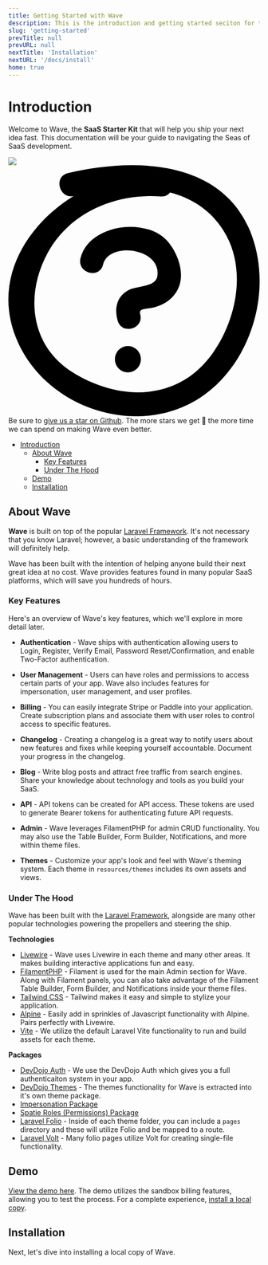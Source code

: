 ```yaml
---
title: Getting Started with Wave
description: This is the introduction and getting started seciton for the Wave Docs
slug: 'getting-started'
prevTitle: null
prevURL: null
nextTitle: 'Installation'
nextURL: '/docs/install'
home: true
---
```


# Introduction

Welcome to Wave, the **SaaS Starter Kit** that will help you ship your next idea fast. This documentation will be your guide to navigating the Seas of SaaS development.

<div class="flex relative items-center py-5 pr-5 pl-[140px] my-10 leading-normal text-white bg-gradient-to-br from-blue-500 to-indigo-600  rounded-md">
<img src="https://cdn.devdojo.com/images/march2021/octocat-help.png" class="absolute left-0 flex-shrink-0 my-0 mt-2 mr-3.5 ml-2 w-auto h-32" /> 
<svg  class="hidden flex-shrink-0 my-0 mr-3.5 w-auto h-10" xmlns="http://www.w3.org/2000/svg" viewBox="0 0 60 60" fill="none"><path fill="#000" d="M31.644 46.367c0 1.733-1.39 3.14-3.099 3.14-1.713 0-3.104-1.406-3.104-3.14 0-1.734 1.39-3.142 3.104-3.142 1.71.003 3.1 1.408 3.1 3.142ZM22.612 23.744c1.374-5.633 14.076-3.948 12.957 2.825-.42 2.529-4.902 2.312-6.74 3.229-2.906 1.446-3.56 4.312-2.744 7.304.958 3.52 6.357 2.023 5.395-1.504-.392-1.435 1.367-1.188 2.83-1.52 1.907-.428 3.508-1.184 4.877-2.604 3.586-3.714 1.903-9.437-.885-12.964-4.994-6.328-19.082-4.49-21.08 3.726-.866 3.548 4.529 5.052 5.39 1.508Z"/><path fill="#000" d="M58.14 16.805C51.474-1.52 30.006-1.86 14.194 1.906c-3.467.825-2.053 6.147 1.362 5.477-11.78 7.305-19.67 20.77-13.275 34.938 7.496 16.613 30.228 23.27 44.856 12.3C58.267 46.278 62.9 29.886 58.14 16.805ZM47.876 46.142c-8.345 10.456-21.959 9.987-32.526 3.36-10.22-6.404-11.375-18.73-5.916-28.64 5.378-9.758 16.414-14.18 26.986-13.395 1.015.077 1.73-.329 2.175-.942 5.54 1.446 10.4 4.585 13.521 10.41 4.897 9.137 1.91 21.503-4.24 29.207Z"/></svg>
<span>Be sure to <a href="https://github.com/thedevdojo/wave" target="_blank" class="text-white underline">give us a star on Github</a>. The more stars we get 🤩 the more time we can spend on making Wave even better.</span>
</div>

- [Introduction](#introduction)
  - [About Wave](#about-wave)
    - [Key Features](#key-features)
    - [Under The Hood](#under-the-hood)
  - [Demo](#demo)
  - [Installation](#installation)

## About Wave

**Wave** is built on top of the popular <a href="https://laravel.com" target="_blank">Laravel Framework</a>. It's not necessary that you know Laravel; however, a basic understanding of the framework will definitely help.

Wave has been built with the intention of helping anyone build their next great idea at no cost. Wave provides features found in many popular SaaS platforms, which will save you hundreds of hours.

### Key Features

Here's an overview of Wave's key features, which we'll explore in more detail later.

 - **Authentication** - Wave ships with authentication allowing users to Login, Register, Verify Email, Password Reset/Confirmation, and enable Two-Factor authentication.

 - **User Management** - Users can have roles and permissions to access certain parts of your app. Wave also includes features for impersonation, user management, and user profiles.

 - **Billing** - You can easily integrate Stripe or Paddle into your application. Create subscription plans and associate them with user roles to control access to specific features.

 - **Changelog** - Creating a changelog is a great way to notify users about new features and fixes while keeping yourself accountable. Document your progress in the changelog.

- **Blog** - Write blog posts and attract free traffic from search engines. Share your knowledge about technology and tools as you build your SaaS.

- **API** - API tokens can be created for API access. These tokens are used to generate Bearer tokens for authenticating future API requests.

- **Admin** - Wave leverages FilamentPHP for admin CRUD functionality. You may also use the Table Builder, Form Builder, Notifications, and more within theme files.

- **Themes** - Customize your app's look and feel with Wave's theming system. Each theme in `resources/themes` includes its own assets and views.

### Under The Hood

Wave has been built with the <a href="https://laravel.com" target="_blank">Laravel Framework</a>, alongside are many other popular technologies powering the propellers and steering the ship.

**Technologies**

- <a href="https://livewire.laravel.com" target="_blank" class="font-bold">Livewire</a> - Wave uses Livewire in each theme and many other areas. It makes building interactive applications fun and easy.
- <a href="https://filamentphp.com" target="_blank" class="font-bold">FilamentPHP</a> - Filament is used for the main Admin section for Wave. Along with Filament panels, you can also take advantage of the Filament Table Builder, Form Builder, and Notifications inside your theme files.
- <a href="https://tailwidcss.com" target="_blank" class="font-bold">Tailwind CSS</a> - Tailwind makes it easy and simple to stylize your application.
- <a href="https://alpinejs.dev" target="_blank" class="font-bold">Alpine</a> - Easily add in sprinkles of Javascript functionality with Alpine. Pairs perfectly with Livewire.
- <a href="https://vitejs.dev/" target="_blank" class="font-bold">Vite</a> - We utilize the default Laravel Vite functionality to run and build assets for each theme. 

**Packages**

- <a href="https://devdojo.com/auth" target="_blank" class="font-bold">DevDojo Auth</a> - We use the DevDojo Auth which gives you a full authenticaiton system in your app.
- <a href="https://github.com/thedevdojo/themes" target="_blank" class="font-bold">DevDojo Themes</a> - The themes functionality for Wave is extracted into it's own theme package.
- <a href="https://github.com/404labfr/laravel-impersonate" target="_blank" class="font-bold">Impersonation Package</a>
- <a href="https://spatie.be/docs/laravel-permission" target="_blank" class="font-bold">Spatie Roles (Permissions) Package</a>
- <a href="https://laravel.com/docs/folio" target="_blank" class="font-bold">Laravel Folio</a> - Inside of each theme folder, you can include a `pages` directory and these will utilize Folio and be mapped to a route.
- <a href="https://livewire.laravel.com/docs/volt" target="_blank" class="font-bold">Laravel Volt</a> - Many folio pages utilize Volt for creating single-file functionality.

## Demo

<a href="https://wave.devdojo.com" target="_blank">View the demo here</a>. The demo utilizes the sandbox billing features, allowing you to test the process. For a complete experience, <a href="{ url('/docs/install') }">install a local copy</a>.

## Installation

Next, let's dive into installing a local copy of Wave.
